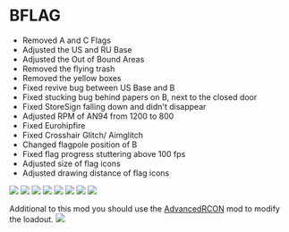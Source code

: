 # BFLAG
 - Removed A and C Flags 
 - Adjusted the US and RU Base
 - Adjusted the Out of Bound Areas
 - Removed the flying trash
 - Removed the yellow boxes
 - Fixed revive bug between US Base and B
 - Fixed stucking bug behind papers on B, next to the closed door
 - Fixed StoreSign falling down and didn't disappear
 - Adjusted RPM of AN94 from 1200 to 800
 - Fixed Eurohipfire
 - Fixed Crosshair Glitch/ Aimglitch
 - Changed flagpole position of B
 - Fixed flag progress stuttering above 100 fps
 - Adjusted size of flag icons
 - Adjusted drawing distance of flag icons
<img src="https://image.prntscr.com/image/DBfR_GJvQxed19RqMs4z6g.jpeg"/>
<img src="https://image.prntscr.com/image/3yCdQ2aeS5CnmYn8H4G4vQ.jpeg"/>
<img src="https://image.prntscr.com/image/tnw4MY8nTsGbCnJLUq1AwQ.jpeg"/>
<img src="https://image.prntscr.com/image/aVqfYaQnRGS0wlNC_4PAQQ.jpeg"/>
<img src="https://image.prntscr.com/image/Uejre28aQRu895ypNV_Z1g.jpeg"/>
<img src="https://image.prntscr.com/image/duYbpnPpTKCyrhNLj66brw.jpeg"/>
<img src="https://image.prntscr.com/image/3FN4uThXRqSm_Y8mkU9HIg.jpeg"/>
<img src="https://image.prntscr.com/image/ziO21E-LRM_MyjqBGDPZgg.jpeg"/>

Additional to this mod you should use the <a href="https://github.com/FlashHit/AdvancedRCON">AdvancedRCON</a> mod to modify the loadout.
<img src="https://image.prntscr.com/image/j-6JaIkQTvSiDdtrz7qCEw.jpeg"/>
